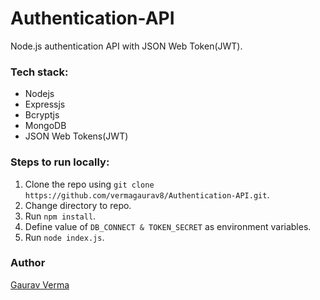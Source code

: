 # Authentication-API

Node.js authentication API with JSON Web Token(JWT).

### Tech stack:
- Nodejs
- Expressjs
- Bcryptjs 
- MongoDB
- JSON Web Tokens(JWT)

### Steps to run locally:
1. Clone the repo using ``` git clone https://github.com/vermagaurav8/Authentication-API.git ```.
2. Change directory to repo.
3. Run ```npm install```.
4. Define value of ```DB_CONNECT & TOKEN_SECRET``` as environment variables.
5. Run ```node index.js```.

### Author
<a href="https://vermagaurav.co/" target="__blank">Gaurav Verma</a>

